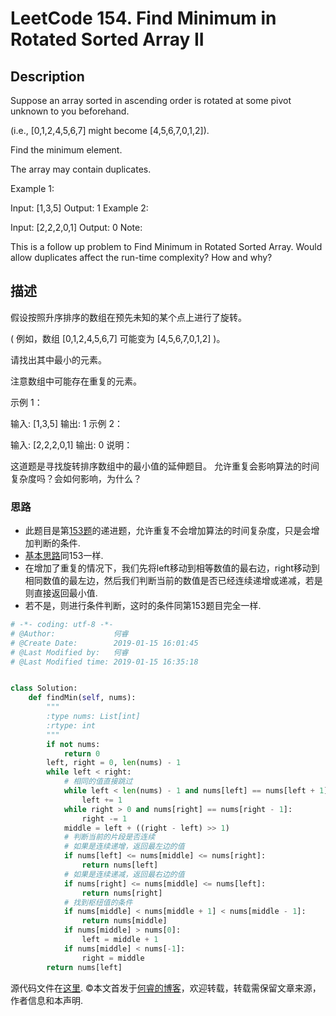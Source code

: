 # LeetCode 154. Find Minimum in Rotated Sorted Array II

## Description

Suppose an array sorted in ascending order is rotated at some pivot unknown to you beforehand.

(i.e.,  [0,1,2,4,5,6,7] might become  [4,5,6,7,0,1,2]).

Find the minimum element.

The array may contain duplicates.

Example 1:

Input: [1,3,5]
Output: 1
Example 2:

Input: [2,2,2,0,1]
Output: 0
Note:

This is a follow up problem to Find Minimum in Rotated Sorted Array.
Would allow duplicates affect the run-time complexity? How and why?

## 描述

假设按照升序排序的数组在预先未知的某个点上进行了旋转。

( 例如，数组 [0,1,2,4,5,6,7] 可能变为 [4,5,6,7,0,1,2] )。

请找出其中最小的元素。

注意数组中可能存在重复的元素。

示例 1：

输入: [1,3,5]
输出: 1
示例 2：

输入: [2,2,2,0,1]
输出: 0
说明：

这道题是寻找旋转排序数组中的最小值的延伸题目。
允许重复会影响算法的时间复杂度吗？会如何影响，为什么？

### 思路

* 此题目是第[153题](https://leetcode.com/problems/find-minimum-in-rotated-sorted-array)的递进题，允许重复不会增加算法的时间复杂度，只是会增加判断的条件.
* [基本思路](https://www.ruicore.cn/leetcode-153-find-minimum-in-rotated-sorted-array/)同153一样.
* 在增加了重复的情况下，我们先将left移动到相等数值的最右边，right移动到相同数值的最左边，然后我们判断当前的数值是否已经连续递增或递减，若是则直接返回最小值.
* 若不是，则进行条件判断，这时的条件同第153题目完全一样.

```python
# -*- coding: utf-8 -*-
# @Author:             何睿
# @Create Date:        2019-01-15 16:01:45
# @Last Modified by:   何睿
# @Last Modified time: 2019-01-15 16:35:18


class Solution:
    def findMin(self, nums):
        """
        :type nums: List[int]
        :rtype: int
        """
        if not nums:
            return 0
        left, right = 0, len(nums) - 1
        while left < right:
            # 相同的值直接跳过
            while left < len(nums) - 1 and nums[left] == nums[left + 1]:
                left += 1
            while right > 0 and nums[right] == nums[right - 1]:
                right -= 1
            middle = left + ((right - left) >> 1)
            # 判断当前的片段是否连续
            # 如果是连续递增，返回最左边的值
            if nums[left] <= nums[middle] <= nums[right]:
                return nums[left]
            # 如果是连续递减，返回最右边的值
            if nums[right] <= nums[middle] <= nums[left]:
                return nums[right]
            # 找到枢纽值的条件
            if nums[middle] < nums[middle + 1] < nums[middle - 1]:
                return nums[middle]
            if nums[middle] > nums[0]:
                left = middle + 1
            if nums[middle] < nums[-1]:
                right = middle
        return nums[left]
```

源代码文件在[这里](https://github.com/ruicore/Algorithm/blob/master/Leetcode/2019-01-15-154-Find-Minimum-in-Rotated-Sorted-Array-II.py).
©本文首发于[何睿的博客](https://www.ruicore.cn/leetcode-154-find-minimum-in-rotated-sorted-array-ii/)，欢迎转载，转载需保留文章来源，作者信息和本声明.
